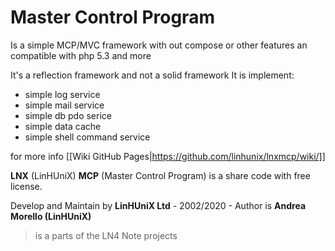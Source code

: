 Master Control Program
=========================
Is a simple MCP/MVC framework with out compose or other features an compatible with php 5.3 and more 

It's a reflection framework and not a solid framework 
  It is implement:
 - simple log service 
 - simple mail service 
 - simple db pdo serice 
 - simple data cache 
 - simple shell command service 
 
 for more info [[Wiki GitHub Pages|https://github.com/linhunix/lnxmcp/wiki/]] 

 
**LNX** (LinHUniX) **MCP** (Master Control Program) is a share code with free license.
 
Develop and Maintain by **LinHUniX Ltd**  - 2002/2020  - Author is **Andrea Morello (LinHUniX)**

> is a parts of the LN4 Note projects 


  
   
